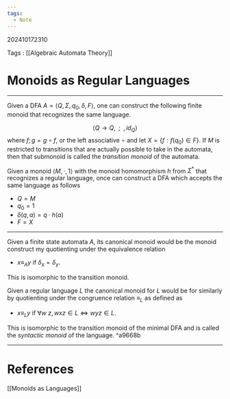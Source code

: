 ```yaml
---
tags:
  - Note
---
```

202410172310

Tags : [[Algebraic Automata Theory]]
# Monoids as Regular Languages
---
Given a DFA $A = \langle Q, \Sigma, q_{0}, \delta, F\rangle$, one can construct the following finite monoid that recognizes the same language.

$$
\langle Q\to Q,\;\; ;\;\;, id_{Q}\rangle
$$
where $f ; g= g \circ f$, or the left associative $\circ$ and let $X=\{ f: f(q_{0}) \in F \}$. If $M$ is restricted to transitions that are actually possible to take in the automata, then that submonoid is called the *transition monoid* of the automata.

Given a monoid $\langle M, \cdot, 1\rangle$ with the monoid homomorphism $h$ from $\Sigma^*$ that recognizes a regular language, once can construct a DFA which accepts the same language as follows 
- $Q = M$
- $q_{0}=1$
- $\delta(q, a) = q \cdot h(a)$
- $F = X$

---
Given a finite state automata $A$, its canonical monoid would be the monoid construct my quotienting under the equivalence relation 
- $x \equiv_{A} y$ if $\delta_{x} = \delta_{y}$. 

This is isomorphic to the transition monoid.

Given a regular language $L$ the canonical monoid for $L$ would be for similarly by quotienting under the congruence relation $\equiv_{L}$ as defined as 
- $x \equiv_{L} y$ if $\forall w\ z, wxz \in L \iff w y z \in L$.

This is isomorphic to the transition monoid of the minimal DFA and is called the *syntactic monoid* of the language. ^a9668b

---
# References
[[Monoids as Languages]]